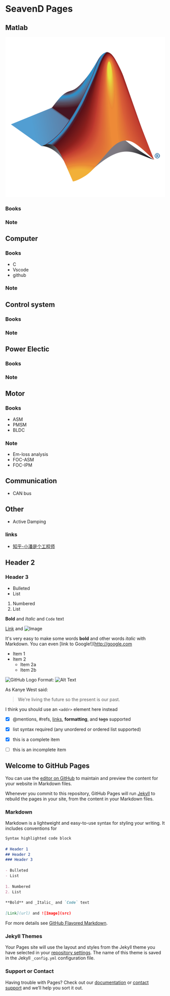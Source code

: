# SeavenD Pages

## Matlab
![Image](/picture/MatlabLog.png)

### Books

### Note


## Computer
### Books
- C
- Vscode
- github

### Note

## Control system
### Books
### Note

## Power Electic
### Books
### Note

## Motor
### Books
- ASM
- PMSM
- BLDC

### Note
- Em-loss analysis
- FOC-ASM
- FOC-IPM

## Communication
- CAN bus


## Other
- Active Damping
### links
- [知乎-小潘是个工程师](https://zhuanlan.zhihu.com/c_217937043)

## Header 2
### Header 3

- Bulleted
- List

1. Numbered
2. List

**Bold** and _Italic_ and `Code` text

[Link](url) and ![Image](src)

It's very easy to make some words **bold** and other words *italic* with Markdown. You can even [link to Google!](http://google.com


* Item 1
* Item 2
  * Item 2a
  * Item 2b

![GitHub Logo](/images/logo.png)
Format: ![Alt Text](url)

As Kanye West said:

> We're living the future so
> the present is our past.


I think you should use an
`<addr>` element here instead


- [x] @mentions, #refs, [links](https://github.com/SeavenD/seavend.github.io/edit/master/index.md), **formatting**, and <del>tags</del> supported
- [x] list syntax required (any unordered or ordered list supported)
- [x] this is a complete item
- [ ] this is an incomplete item









## Welcome to GitHub Pages

You can use the [editor on GitHub](https://github.com/SeavenD/seavend.github.io/edit/master/index.md) to maintain and preview the content for your website in Markdown files.

Whenever you commit to this repository, GitHub Pages will run [Jekyll](https://jekyllrb.com/) to rebuild the pages in your site, from the content in your Markdown files.

### Markdown

Markdown is a lightweight and easy-to-use syntax for styling your writing. It includes conventions for

```markdown
Syntax highlighted code block

# Header 1
## Header 2
### Header 3

- Bulleted
- List

1. Numbered
2. List

**Bold** and _Italic_ and `Code` text

[Link](url) and ![Image](src)
```

For more details see [GitHub Flavored Markdown](https://guides.github.com/features/mastering-markdown/).

### Jekyll Themes

Your Pages site will use the layout and styles from the Jekyll theme you have selected in your [repository settings](https://github.com/SeavenD/seavend.github.io/settings). The name of this theme is saved in the Jekyll `_config.yml` configuration file.

### Support or Contact

Having trouble with Pages? Check out our [documentation](https://help.github.com/categories/github-pages-basics/) or [contact support](https://github.com/contact) and we’ll help you sort it out.
